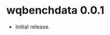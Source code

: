 <!-- NEWS.md is maintained by https://cynkra.github.io/fledge, do not edit -->

# wqbenchdata 0.0.1

- Initial release.
